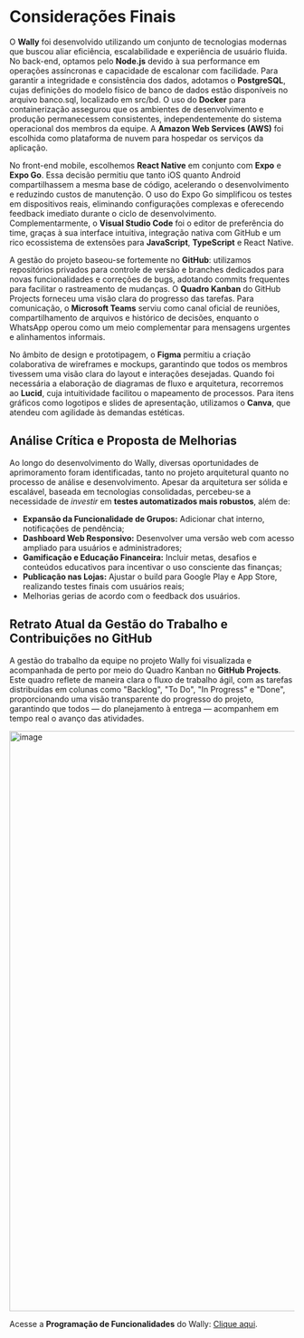 # Considerações Finais

O **Wally** foi desenvolvido utilizando um conjunto de tecnologias modernas que buscou aliar eficiência, escalabilidade e experiência de usuário fluida. No back-end, optamos pelo **Node.js** devido à sua performance em operações assíncronas e capacidade de escalonar com facilidade. Para garantir a integridade e consistência dos dados, adotamos o **PostgreSQL**, cujas definições do modelo físico de banco de dados estão disponíveis no arquivo banco.sql, localizado em src/bd. O uso do **Docker** para containerização assegurou que os ambientes de desenvolvimento e produção permanecessem consistentes, independentemente do sistema operacional dos membros da equipe. A **Amazon Web Services (AWS)** foi escolhida como plataforma de nuvem para hospedar os serviços da aplicação.

No front-end mobile, escolhemos **React Native** em conjunto com **Expo** e **Expo Go**. Essa decisão permitiu que tanto iOS quanto Android compartilhassem a mesma base de código, acelerando o desenvolvimento e reduzindo custos de manutenção. O uso do Expo Go simplificou os testes em dispositivos reais, eliminando configurações complexas e oferecendo feedback imediato durante o ciclo de desenvolvimento. Complementarmente, o **Visual Studio Code** foi o editor de preferência do time, graças à sua interface intuitiva, integração nativa com GitHub e um rico ecossistema de extensões para **JavaScript**, **TypeScript** e React Native.

A gestão do projeto baseou-se fortemente no **GitHub**: utilizamos repositórios privados para controle de versão e branches dedicados para novas funcionalidades e correções de bugs, adotando commits frequentes para facilitar o rastreamento de mudanças. O **Quadro Kanban** do GitHub Projects forneceu uma visão clara do progresso das tarefas. Para comunicação, o **Microsoft Teams** serviu como canal oficial de reuniões, compartilhamento de arquivos e histórico de decisões, enquanto o WhatsApp operou como um meio complementar para mensagens urgentes e alinhamentos informais.

No âmbito de design e prototipagem, o **Figma** permitiu a criação colaborativa de wireframes e mockups, garantindo que todos os membros tivessem uma visão clara do layout e interações desejadas. Quando foi necessária a elaboração de diagramas de fluxo e arquitetura, recorremos ao **Lucid**, cuja intuitividade facilitou o mapeamento de processos. Para itens gráficos como logotipos e slides de apresentação, utilizamos o **Canva**, que atendeu com agilidade às demandas estéticas.

## Análise Crítica e Proposta de Melhorias

Ao longo do desenvolvimento do Wally, diversas oportunidades de aprimoramento foram identificadas, tanto no projeto arquitetural quanto no processo de análise e desenvolvimento. Apesar da arquitetura ser sólida e escalável, baseada em tecnologias consolidadas, percebeu-se a necessidade de *investir* em **testes automatizados mais robustos**, além de:
- **Expansão da Funcionalidade de Grupos:** Adicionar chat interno, notificações de pendência;
- **Dashboard Web Responsivo:** Desenvolver uma versão web com acesso ampliado para usuários e administradores;
- **Gamificação e Educação Financeira:** Incluir metas, desafios e conteúdos educativos para incentivar o uso consciente das finanças;
- **Publicação nas Lojas:** Ajustar o build para Google Play e App Store, realizando testes finais com usuários reais;
- Melhorias gerias de acordo com o feedback dos usuários. 

## Retrato Atual da Gestão do Trabalho e Contribuições no GitHub

A gestão do trabalho da equipe no projeto Wally foi visualizada e acompanhada de perto por meio do Quadro Kanban no **GitHub Projects**. Este quadro reflete de maneira clara o fluxo de trabalho ágil, com as tarefas distribuídas em colunas como "Backlog", "To Do", "In Progress" e "Done", proporcionando uma visão transparente do progresso do projeto, garantindo que todos — do planejamento à entrega — acompanhem em tempo real o avanço das atividades. 

<img width="1024" alt="image" src="https://github.com/user-attachments/assets/c19cf054-6b34-41f1-a5c5-77693b51cb2e" />

Acesse a **Programação de Funcionalidades** do Wally: [Clique aqui](https://github.com/ICEI-PUC-Minas-PMV-ADS/pmv-ads-2025-1-e3-proj-mov-t2-wally/blob/main/docs/06-Template%20Padr%C3%A3o%20da%20Aplica%C3%A7%C3%A3o.md).
